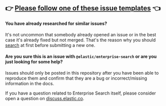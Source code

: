 ## 👉 [Please follow one of these issue templates](https://github.com/elastic/enterprise-search-js/issues/new/choose) 👈

#### You have already researched for similar issues?
It's not uncommon that somebody already opened an issue or in the best case it's already fixed but not merged. That's the reason why you should [search](https://github.com/elastic/enterprise-search-js/issues) at first before submitting a new one.

#### Are you sure this is an issue with `@elastic/enterprise-search` or are you just looking for some help?

Issues should only be posted in this repository after you have been able to reproduce them and confirm that they are a bug or incorrect/missing information in the docs.

If you have a question related to Enterprise Search itself, please consider open a question on [discuss.elastic.co](https://discuss.elastic.co/).
